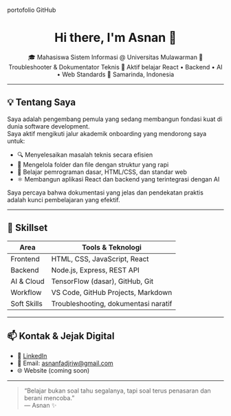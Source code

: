 portofolio GitHub


<h1 align="center">Hi there, I'm Asnan 👋</h1>

<p align="center">
  🎓 Mahasiswa Sistem Informasi @ Universitas Mulawarman  
  🧩 Troubleshooter & Dokumentator Teknis  
  🚀 Aktif belajar React • Backend • AI • Web Standards  
  📍 Samarinda, Indonesia  
</p>

---

## 💡 Tentang Saya

Saya adalah pengembang pemula yang sedang membangun fondasi kuat di dunia software development.  
Saya aktif mengikuti jalur akademik onboarding yang mendorong saya untuk:

- 🔍 Menyelesaikan masalah teknis secara efisien
- 📁 Mengelola folder dan file dengan struktur yang rapi
- 🧠 Belajar pemrograman dasar, HTML/CSS, dan standar web
- ⚛️ Membangun aplikasi React dan backend yang terintegrasi dengan AI

Saya percaya bahwa dokumentasi yang jelas dan pendekatan praktis adalah kunci pembelajaran yang efektif.

---

## 🧰 Skillset

| Area            | Tools & Teknologi                     |
|-----------------|----------------------------------------|
| Frontend        | HTML, CSS, JavaScript, React           |
| Backend         | Node.js, Express, REST API             |
| AI & Cloud      | TensorFlow (dasar), GitHub, Git        |
| Workflow        | VS Code, GitHub Projects, Markdown     |
| Soft Skills     | Troubleshooting, dokumentasi naratif   |

---

## 📫 Kontak & Jejak Digital

- 💼 [LinkedIn](https://www.linkedin.com/in/asnan-fadjri-wahyudi-9051a1335/)
- 📮 Email: asnanfadjriw@gmail.com
- 🌐 Website (coming soon)

---

> “Belajar bukan soal tahu segalanya, tapi soal terus penasaran dan berani mencoba.”  
> — Asnan ✨
